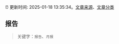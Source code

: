 :alarm_clock: 更新时间: 2025-01-18 13:35:34。[文章来源](/README.md)、[文章分类](/TAGS.md)

## 报告


> 关键字：`报告`、`月报`



